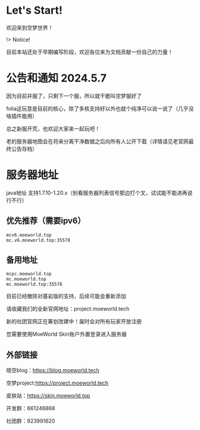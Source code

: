 # Let's Start!
欢迎来到空梦世界！

!> Notice!

目前本站还处于早期编写阶段，欢迎各位来为文档贡献一份自己的力量！

# 公告和通知 2024.5.7
因为目前并服了，只剩下一个服，所以就干脆叫空梦服好了

folia这玩意是目前的核心，除了多核支持好以外也就个纯净可以说一说了（几乎没啥插件能用）

总之新服开荒，也欢迎大家来一起玩吧！

老的服务器地图会在将来分离干净数据之后向所有人公开下载（详情请见老官网最终公告存档）

# 服务器地址

java地址 支持1.7.10-1.20.x（别看服务器列表信号那边打个叉，试试能不能进再说行不行）

## 优先推荐（需要ipv6）
```
mcv6.moeworld.top
mc.v6.moeworld.top:35578
```
## 备用地址
```
mcpc.moeworld.top
mc.moeworld.top
mc.moeworld.top:35578
```

目前已经撤除对基岩版的支持，后续可能会重新添加

请收藏我们的全新官网地址：project.moeworld.tech

新的社团官网正在筹划改建中！届时会对所有玩家开放注册

您需要使用MoeWorld Skin账户外置登录进入服务器

## 外部链接

晓空blog：https://blog.moeworld.tech

空梦project:https://project.moeworld.tech

皮肤站：https://skin.moeworld.top

开发群：661246868

社团群：923991620


